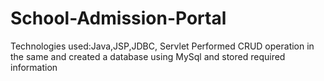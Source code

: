 # School-Admission-Portal

Technologies used:Java,JSP,JDBC, Servlet 
Performed CRUD operation in the same and created a database using MySql and stored required information
